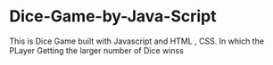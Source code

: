 # Dice-Game-by-Java-Script

This is Dice Game built with Javascript and HTML , CSS. In which the PLayer Getting the larger number of Dice winss
